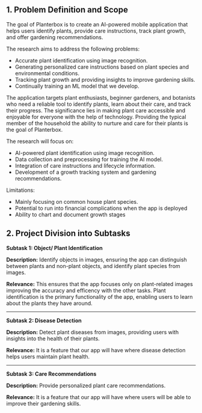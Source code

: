 ## 1. Problem Definition and Scope

  The goal of Planterbox is to create an AI-powered mobile application that helps users identify plants, provide care instructions, track plant growth, and offer gardening recommendations. 
  
  The research aims to address the following problems:
  - Accurate plant identification using image recognition.
  - Generating personalized care instructions based on plant species and environmental conditions.
  - Tracking plant growth and providing insights to improve gardening skills.
  - Continually training an ML model that we develop.

  The application targets plant enthusiasts, beginner gardeners, and botanists who need a reliable tool to identify plants, learn about their care, and track their progress. The significance lies in making plant care accessible and enjoyable for everyone with the help of technology. Providing the typical member of the household the ability to nurture and care for their plants is the goal of Planterbox.

  The research will focus on:
  - AI-powered plant identification using image recognition.
  - Data collection and preprocessing for training the AI model.
  - Integration of care instructions and lifecycle information.
  - Development of a growth tracking system and gardening recommendations.

  Limitations:
  - Mainly focusing on common house plant species.
  - Potential to run into financial complications when the app is deployed
  - Ability to chart and document growth stages

## 2. Project Division into Subtasks

  **Subtask 1: Object/ Plant Identification**
  
  **Description:**
  Identify objects in images, ensuring the app can distinguish between plants and non-plant objects, and identify plant species from images.
  
  **Relevance:**
  This ensures that the app focuses only on plant-related images improving the accuracy and efficency with the other tasks.
  Plant identification is the primary functionality of the app, enabling users to learn about the plants they have around.

--------------------------------------------------------------------------------------------------------------------------------

**Subtask 2: Disease Detection**
   
  **Description:**
  Detect plant diseases from images, providing users with insights into the health of their plants.
  
  **Relevance:**
  It is a feature that our app will have where disease detection helps users maintain plant health.

--------------------------------------------------------------------------------------------------------------------------------
  
  **Subtask 3: Care Recommendations**
   
  **Description:**
  Provide personalized plant care recommendations.
  
  **Relevance:**
  It is a feature that our app will have where users will be able to improve their gardening skills.
